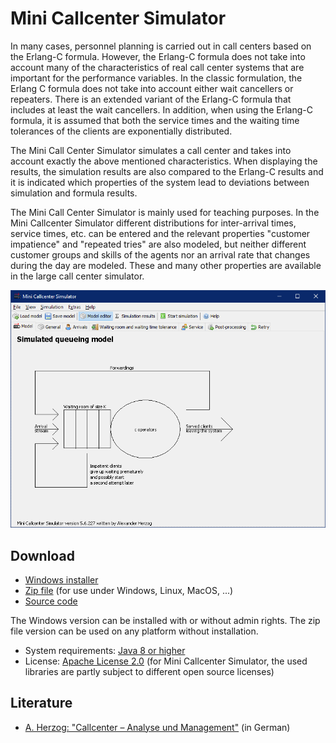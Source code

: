 # Mini Callcenter Simulator

In many cases, personnel planning is carried out in call centers based on the Erlang-C formula. However, the Erlang-C formula does not take into account many of the characteristics of real call center systems that are important for the performance variables. In the classic formulation, the Erlang C formula does not take into account either wait cancellers or repeaters. There is an extended variant of the Erlang-C formula that includes at least the wait cancellers. In addition, when using the Erlang-C formula, it is assumed that both the service times and the waiting time tolerances of the clients are exponentially distributed.

The Mini Call Center Simulator simulates a call center and takes into account exactly the above mentioned characteristics. When displaying the results, the simulation results are also compared to the Erlang-C results and it is indicated which properties of the system lead to deviations between simulation and formula results.

The Mini Call Center Simulator is mainly used for teaching purposes. In the Mini Callcenter Simulator different distributions for inter-arrival times, service times, etc. can be entered and the relevant properties "customer impatience" and "repeated tries" are also modeled, but neither different customer groups and skills of the agents nor an arrival rate that changes during the day are modeled. These and many other properties are available in the large call center simulator.

![Screenshot](https://raw.githubusercontent.com/A-Herzog/Mini-Callcenter-Simulator/master/screenshot_en.png)

## Download

* [Windows installer](https://github.com/A-Herzog/Mini-Callcenter-Simulator/releases/latest/download/MiniCallcenterSimulatorSetup.exe)
* [Zip file](https://github.com/A-Herzog/Mini-Callcenter-Simulator/releases/latest/download/MiniCallcenterSimulator.zip) (for use under Windows, Linux, MacOS, ...)
* [Source code](https://github.com/A-Herzog/Mini-Callcenter-Simulator/releases/latest/)

The Windows version can be installed with or without admin rights. The zip file version can be used on any platform without installation.

* System requirements: [Java 8 or higher](https://adoptopenjdk.net/ "Download Java from adoptopenjdk.net")
* License: [Apache License 2.0](https://opensource.org/licenses/Apache-2.0) (for Mini Callcenter Simulator, the used libraries are partly subject to different open source licenses)

## Literature

* [A. Herzog: "Callcenter – Analyse und Management"](https://www.springer.com/de/book/9783658183080) (in German)
